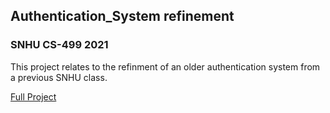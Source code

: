 ## Authentication_System refinement
### SNHU CS-499 2021
This project relates to the refinment of an older authentication system from a previous SNHU class.

[Full Project](cs499.md)

